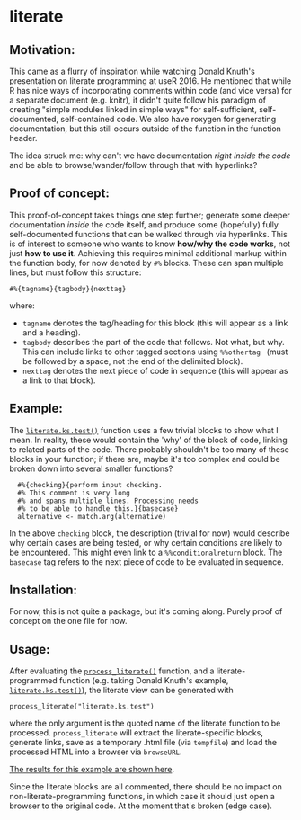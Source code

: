 # literate

## Motivation:

This came as a flurry of inspiration while watching Donald Knuth's presentation on literate programming at useR 2016. He mentioned that while R has nice ways of incorporating comments within code (and vice versa) for a separate document (e.g. knitr), it didn't quite follow his paradigm of creating "simple modules linked in simple ways" for self-sufficient, self-documented, self-contained code. We also have roxygen for generating documentation, but this still occurs outside of the function in the function header.

The idea struck me: why can't we have documentation *right inside the code* and be able to browse/wander/follow through that with hyperlinks?

## Proof of concept:

This proof-of-concept takes things one step further; generate some deeper documentation *inside* the code itself, and produce some (hopefully) fully self-documented functions that can be walked through via hyperlinks. This is of interest to someone who wants to know **how/why the code works**, not just **how to use it**. Achieving this requires minimal additional markup within the function body, for now denoted by `#%` blocks. These can span multiple lines, but must follow this structure:

```
#%{tagname}{tagbody}{nexttag}
```

where:
 + `tagname` denotes the tag/heading for this block (this will appear as a link and a heading).
 + `tagbody` describes the part of the code that follows. Not what, but why. This can include links to other tagged sections using `%%othertag ` (must be followed by a space, not the end of the delimited block).
 + `nexttag` denotes the next piece of code in sequence (this will appear as a link to that block).

## Example:

The [`literate.ks.test()`](https://github.com/jonocarroll/literate/blob/master/literate.ks.test.R) function uses a few trivial blocks to show what I mean. In reality, these would contain the 'why' of the block of code, linking to related parts of the code. There probably shouldn't be too many of these blocks in your function; if there are, maybe it's too complex and could be broken down into several smaller functions?

```
  #%{checking}{perform input checking. 
  #% This comment is very long
  #% and spans multiple lines. Processing needs 
  #% to be able to handle this.}{basecase}
  alternative <- match.arg(alternative)
```

In the above `checking` block, the description (trivial for now) would describe why certain cases are being tested, or why certain conditions are likely to be encountered. This might even link to a `%%conditionalreturn` block. The `basecase` tag refers to the next piece of code to be evaluated in sequence.

## Installation:

For now, this is not quite a package, but it's coming along. Purely proof of concept on the one file for now.

## Usage:

After evaluating the [`process_literate()`](https://github.com/jonocarroll/literate/blob/master/literate.R) function, and a literate-programmed function (e.g. taking Donald Knuth's example, [`literate.ks.test()`](https://github.com/jonocarroll/literate/blob/master/literate.ks.test.R)), the literate view can be generated with

```
process_literate("literate.ks.test")
```

where the only argument is the quoted name of the literate function to be processed. `process_literate` will extract the literate-specific blocks, generate links, save as a temporary .html file (via `tempfile`) and load the processed HTML into a browser via `browseURL`.

[The results for this example are shown here](http://jonocarroll.github.io/literate/).

Since the literate blocks are all commented, there should be no impact on non-literate-programming functions, in which case it should just open a browser to the original code. At the moment that's broken (edge case).
